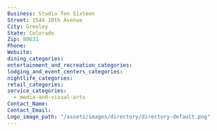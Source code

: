 ```yaml
---
Business: Studio Ten Sixteen
Street: 1544 10th Avenue
City: Greeley
State: Colorado
Zip: 80631
Phone:
Website:
dining_categories:
entertainment_and_recreation_categories:
lodging_and_event_centers_categories:
nightlife_categories:
retail_categories:
service_categories:
  - media-and-visual-arts
Contact_Name:
Contact_Email:
Logo_image_path: "/assets/images/directory/directory-default.png"
---
```



